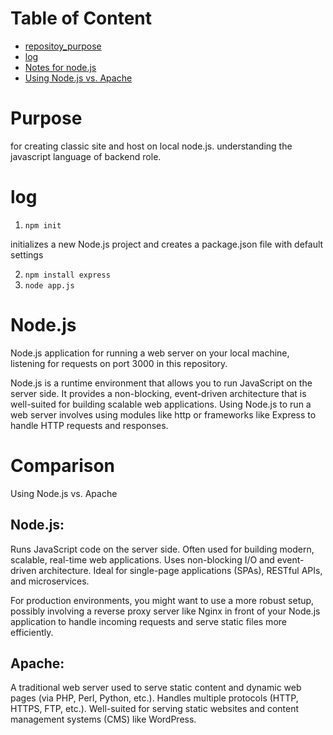 # Table of Content

- [repositoy_purpose](#repository_purpose)
- [log](#log)
- [Notes for node.js](#Node.js)
- [Using Node.js vs. Apache](#comparison)

# Purpose
for creating classic site and host on local node.js.
understanding the javascript language of backend role.


# log
1. `npm init`

initializes a new Node.js project and creates a package.json file with default settings

2. `npm install express`
3. `node app.js`


# Node.js
Node.js application for running a web server on your local machine, listening for requests on port 3000 in this repository.

Node.js is a runtime environment that allows you to run JavaScript on the server side. It provides a non-blocking, event-driven architecture that is well-suited for building scalable web applications. Using Node.js to run a web server involves using modules like http or frameworks like Express to handle HTTP requests and responses.


# Comparison
Using Node.js vs. Apache
## Node.js:
Runs JavaScript code on the server side.
Often used for building modern, scalable, real-time web applications.
Uses non-blocking I/O and event-driven architecture.
Ideal for single-page applications (SPAs), RESTful APIs, and microservices.

For production environments, you might want to use a more robust setup, possibly involving a reverse proxy server like Nginx in front of your Node.js application to handle incoming requests and serve static files more efficiently.

## Apache:

A traditional web server used to serve static content and dynamic web pages (via PHP, Perl, Python, etc.).
Handles multiple protocols (HTTP, HTTPS, FTP, etc.).
Well-suited for serving static websites and content management systems (CMS) like WordPress.